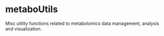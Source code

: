 # metaboUtils
Misc utility functions related to metabolomics data management, analysis and visualization.
